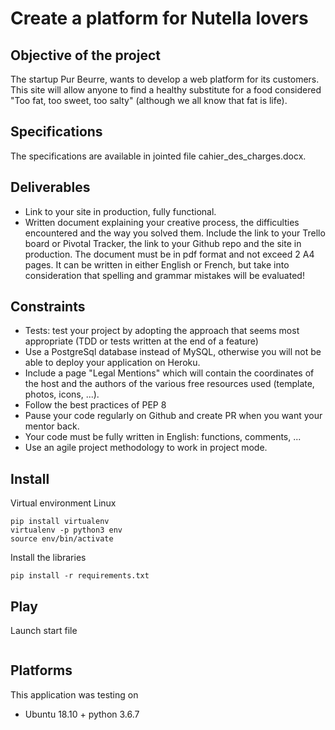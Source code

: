 # Create a platform for Nutella lovers

## Objective of the project

The startup Pur Beurre, wants to develop a web platform for its customers. This site will allow anyone to find a 
healthy substitute for a food considered "Too fat, too sweet, too salty" (although we all know that fat is life).


## Specifications

The specifications are available in jointed file cahier_des_charges.docx.


## Deliverables

* Link to your site in production, fully functional.
* Written document explaining your creative process, the difficulties encountered and the way you solved them. Include 
the link to your Trello board or Pivotal Tracker, the link to your Github repo and the site in production. The document 
must be in pdf format and not exceed 2 A4 pages. It can be written in either English or French, but take into 
consideration that spelling and grammar mistakes will be evaluated!


## Constraints
* Tests: test your project by adopting the approach that seems most appropriate (TDD or tests written at the end of a 
feature)
* Use a PostgreSql database instead of MySQL, otherwise you will not be able to deploy your application on Heroku.
* Include a page "Legal Mentions" which will contain the coordinates of the host and the authors of the various free 
resources used (template, photos, icons, ...).
* Follow the best practices of PEP 8
* Pause your code regularly on Github and create PR when you want your mentor back.
* Your code must be fully written in English: functions, comments, ...
* Use an agile project methodology to work in project mode.


## Install

Virtual environment Linux
```
pip install virtualenv
virtualenv -p python3 env
source env/bin/activate
```
Install the libraries
```
pip install -r requirements.txt
```

## Play
 
Launch start file
```

```

## Platforms

This application was testing on
* Ubuntu 18.10 + python 3.6.7
